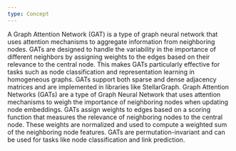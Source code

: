 ```yaml
---
type: Concept
---
```


A Graph Attention Network (GAT) is a type of graph neural network that uses attention mechanisms to aggregate information from neighboring nodes. GATs are designed to handle the variability in the importance of different neighbors by assigning weights to the edges based on their relevance to the central node. This makes GATs particularly effective for tasks such as node classification and representation learning in homogeneous graphs. GATs support both sparse and dense adjacency matrices and are implemented in libraries like StellarGraph. Graph Attention Networks (GATs) are a type of Graph Neural Network that uses attention mechanisms to weigh the importance of neighboring nodes when updating node embeddings. GATs assign weights to edges based on a scoring function that measures the relevance of neighboring nodes to the central node. These weights are normalized and used to compute a weighted sum of the neighboring node features. GATs are permutation-invariant and can be used for tasks like node classification and link prediction.